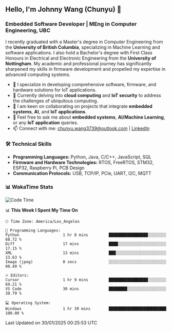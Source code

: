 ## Hello, I'm Johnny Wang (Chunyu) 👋

### Embedded Software Developer | MEng in Computer Engineering, UBC

I recently graduated with a Master's degree in Computer Engineering from the **University of British Columbia**, specializing in Machine Learning and software applications. I also hold a Bachelor's degree with First Class Honours in Electrical and Electronic Engineering from the **University of Nottingham**. My academic and professional journey has significantly sharpened my skills in firmware development and propelled my expertise in advanced computing systems.

- 🔭 I specialize in developing comprehensive software, firmware, and hardware solutions for IoT applications.
- 🌱 Currently delving into **cloud computing** and **IoT security** to address the challenges of ubiquitous computing.
- 🤝 I am keen on collaborating on projects that integrate **embedded systems**, **AI**, and **IoT applications**.
- 💬 Feel free to ask me about **embedded systems**, **AI/Machine Learning**, or any **IoT application** queries.
- 📫 Connect with me: [chunyu.wang3739@outlook.com](mailto:chunyu.wang3739@outlook.com) | [LinkedIn](https://www.linkedin.com/in/shycw1/)


### 🛠️ Technical Skills
- **Programming Languages:** Python, Java, C/C++, JavaScript, SQL
- **Firmware and Hardware Technologies:** RTOS, FreeRTOS, STM32, ESP32, Raspberry Pi, PCB Design
- **Communication Protocols:** USB, TCP/IP, PCIe, UART, I2C, MQTT

### 📊 WakaTime Stats
<!--START_SECTION:waka-->
![Code Time](http://img.shields.io/badge/Code%20Time-53%20hrs%2017%20mins-blue)

📊 **This Week I Spent My Time On** 

```text
🕑︎ Time Zone: America/Los_Angeles

💬 Programming Languages: 
Python                   1 hr 8 mins         █████████████████░░░░░░░░   68.72 % 
Diff                     17 mins             ████░░░░░░░░░░░░░░░░░░░░░   17.15 % 
XML                      13 mins             ███░░░░░░░░░░░░░░░░░░░░░░   13.63 % 
Image (jpeg)             0 secs              ░░░░░░░░░░░░░░░░░░░░░░░░░   00.49 % 

🔥 Editors: 
Cursor                   1 hr 9 mins         █████████████████░░░░░░░░   69.21 % 
VS Code                  30 mins             ████████░░░░░░░░░░░░░░░░░   30.79 % 

💻 Operating System: 
Windows                  1 hr 39 mins        █████████████████████████   100.00 % 
```


 Last Updated on 30/01/2025 00:25:53 UTC
<!--END_SECTION:waka-->

